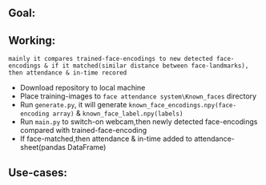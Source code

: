 ## Goal:


## Working:
``mainly it compares trained-face-encodings to new detected face-encodings & if it matched(similar distance between face-landmarks), then attendance & in-time recored`` 


* Download repository to local machine 
* Place training-images to ``face attendance system\Known_faces`` directory
* Run ``generate.py``, it will generate ``known_face_encodings.npy(face-encoding array)`` & ``known_face_label.npy(labels)``
* Run ``main.py`` to switch-on webcam,then newly detected face-encodings compared with trained-face-encoding 
* If face-matched,then attendance & in-time added to attendance-sheet(pandas DataFrame) 

## Use-cases:
